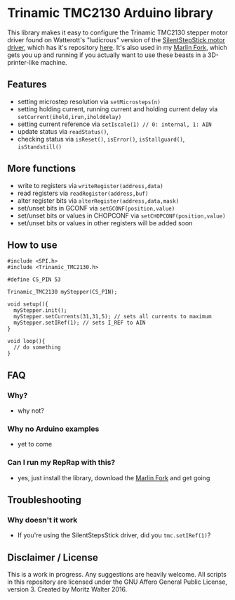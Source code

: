 # Trinamic TMC2130 Arduino library
This library makes it easy to configure the Trinamic TMC2130 stepper motor driver found on Watterott's "ludicrous" version of the [SilentStepStick motor driver](http://www.watterott.com/de/SilentStepStick-TMC2130), which has it's repository [here](https://github.com/watterott/SilentStepStick). It's also used in my [Marlin Fork](https://github.com/makertum/Marlin), which gets you up and running if you actually want to use these beasts in a 3D-printer-like machine.

## Features
- setting microstep resolution via `setMicrosteps(n)`
- setting holding current, running current and holding current delay via `setCurrent(ihold,irun,iholddelay)`
- setting current reference via `setIscale(1) // 0: internal, 1: AIN`
- update status via `readStatus()`, 
- checking status via `isReset()`, `isError()`, `isStallguard()`, `isStandstill()`

## More functions
- write to registers via `writeRegister(address,data)`
- read registers via `readRegister(address,buf)`
- alter register bits via `alterRegister(address,data,mask)`
- set/unset bits in GCONF via `setGCONF(position,value)`
- set/unset bits or values in CHOPCONF via `setCHOPCONF(position,value)`
- set/unset bits or values in other registers will be added soon

## How to use
    #include <SPI.h>
    #include <Trinamic_TMC2130.h>
    
    #define CS_PIN 53
    
    Trinamic_TMC2130 myStepper(CS_PIN);
    
    void setup(){
      myStepper.init();
      myStepper.setCurrents(31,31,5); // sets all currents to maximum
      myStepper.setIRef(1); // sets I_REF to AIN
    }
    
    void loop(){
      // do something
    }

## FAQ

### Why?
- why not?

### Why no Arduino examples
- yet to come

### Can I run my RepRap with this?
- yes, just install the library, download the [Marlin Fork](https://github.com/makertum/Marlin) and get going

## Troubleshooting

### Why doesn't it work
- If you're using the SilentStepsStick driver, did you `tmc.setIRef(1)`?

## Disclaimer / License
This is a work in progress. Any suggestions are heavily welcome. All scripts in this repository are licensed under the GNU Affero General Public License, version 3. Created by Moritz Walter 2016.
